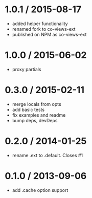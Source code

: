 1.0.1 / 2015-08-17
==================

 * added helper functionality
 * renamed fork to co-views-ext
 * published on NPM as co-views-ext

1.0.0 / 2015-06-02
==================

 * proxy partials

0.3.0 / 2015-02-11
==================

 * merge locals from opts
 * add basic tests
 * fix examples and readme
 * bump deps, devDeps

0.2.0 / 2014-01-25
==================

 * rename .ext to .default. Closes #1

0.1.0 / 2013-09-06
==================

 * add .cache option support
